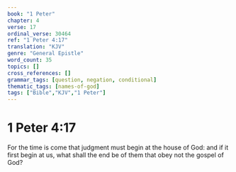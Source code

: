 ```yaml
---
book: "1 Peter"
chapter: 4
verse: 17
ordinal_verse: 30464
ref: "1 Peter 4:17"
translation: "KJV"
genre: "General Epistle"
word_count: 35
topics: []
cross_references: []
grammar_tags: [question, negation, conditional]
thematic_tags: [names-of-god]
tags: ["Bible","KJV","1 Peter"]
---
```


# 1 Peter 4:17

For the time is come that judgment must begin at the house of God: and if it first begin at us, what shall the end be of them that obey not the gospel of God?
